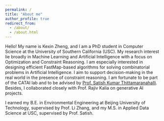 ```yaml
---
permalink: /
title: "About me"
author_profile: true
redirect_from: 
  - /about/
  - /about.html
---
```


Hello! My name is Kexin Zheng, and I am a PhD student in Computer Science at the University of Southern California (USC). My research interest lie broadly in Machine Learning and Artificial Intelligence with a focus on Optimization and Constraint Reasoning. I am especially interested in designing efficient FastMap-based algorithms for solving combinatorial problems in Artificial Intelligence. I aim to support decision-making in the real world in the presence of constraint reasoning. I am fortunate to be part of the CATAI lab and to be advised by [Prof. Satish Kumar Thittamaranahalli](https://www.tkskwork.org/). Besides, I collaborated closely with Prof. Rajiv Kalia on generative AI projects.

I earned my B.E. in Environmental Engineering at Beijing University of Technology, supervised by Prof. Li Zhang, and my M.S. in Applied Data Science at USC, supervised by Prof. Satish.

